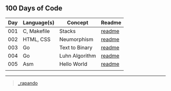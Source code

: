 ## 100 Days of Code


| Day | Language(s) | Concept  | Readme |
| --- | --- | --- | ---|
| 001 | C, Makefile | Stacks | [readme](./001-stacks/readme.md) |
| 002 | HTML, CSS | Neumorphism | [readme](./002-neumorphism/readme.md) |
| 003 | Go | Text to Binary | [readme](./003-text-to-binary/readme.md) |
| 004 | Go | Luhn Algorithm | [readme](./004-luhns-algorithm/readme.md) |
| 005 | Asm | Hello World | [readme](./005-assembly/readme.md) |
| | | | |

---

> [_rapando](https://twitter.com/_rapando)